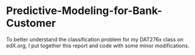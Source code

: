 # Predictive-Modeling-for-Bank-Customer
To better understand the classification problem for my DAT276x class on edX.org, I put together this report and code with some minor modifications.
